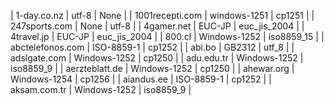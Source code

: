 | 1-day.co.nz | utf-8 | None |
| 1001recepti.com | windows-1251 | cp1251 |
| 247sports.com | None | utf-8 |
| 4gamer.net | EUC-JP | euc_jis_2004 |
| 4travel.jp | EUC-JP | euc_jis_2004 |
| 800.cl | Windows-1252 | iso8859_15 |
| abctelefonos.com | ISO-8859-1 | cp1252 |
| abi.bo | GB2312 | utf_8 |
| adslgate.com | Windows-1252 | cp1250 |
| adu.edu.tr | Windows-1252 | iso8859_9 |
| aerzteblatt.de | Windows-1252 | cp1250 |
| ahewar.org | Windows-1254 | cp1256 |
| aiandus.ee | ISO-8859-1 | cp1252 |
| aksam.com.tr | Windows-1252 | iso8859_9 |
